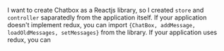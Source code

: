 I want to create Chatbox as a Reactjs library, so I created `store` and `controller` saparatedly from the application itself. 
If your application doesn't implement redux, you can import `{ChatBox, addMessage, loadOldMessages, setMessages}` from the library. 
If your application uses redux, you can 